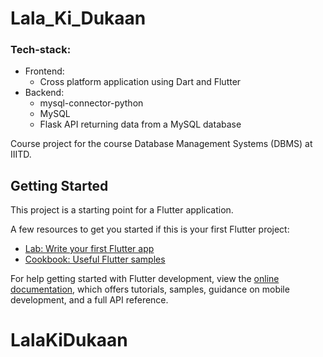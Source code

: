 # Lala_Ki_Dukaan
### Tech-stack:
* Frontend:
  * Cross platform application using Dart and Flutter
* Backend:
  * mysql-connector-python
  * MySQL
  * Flask API returning data from a MySQL database

Course project for the course Database Management Systems (DBMS) at IIITD.

## Getting Started

This project is a starting point for a Flutter application.

A few resources to get you started if this is your first Flutter project:

- [Lab: Write your first Flutter app](https://docs.flutter.dev/get-started/codelab)
- [Cookbook: Useful Flutter samples](https://docs.flutter.dev/cookbook)

For help getting started with Flutter development, view the
[online documentation](https://docs.flutter.dev/), which offers tutorials,
samples, guidance on mobile development, and a full API reference.
# LalaKiDukaan
